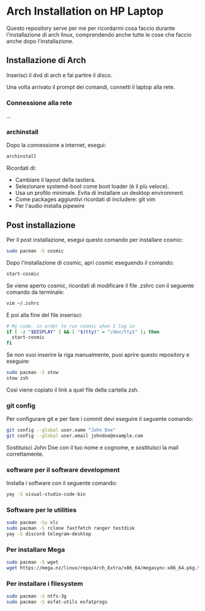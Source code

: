 # Arch Installation on HP Laptop

Questo repository serve per me per ricordarmi cosa faccio durante l'installazione di arch linux, comprendendo anche tutte le cose che faccio anche dopo l'installazione.

## Installazione di Arch

Inserisci il dvd di arch e fai partire il disco.

Una volta arrivato il prompt dei comandi, connetti il laptop alla rete.

### Connessione alla rete

...

### archinstall

Dopo la connessione a internet, esegui:

```sh
archinstall
```

Ricordati di:
- Cambiare il layout della tastiera.
- Selezionare systemd-boot come boot loader (è il più veloce).
- Usa un profilo minimale. Evita di installare un desktop environment.
- Come packages aggiuntivi ricordati di includere: git vim
- Per l'audio installa pipewire

## Post installazione

Per il post installazione, esegui questo comando per installare cosmic:

```sh
sudo pacman -S cosmic
```

Dopo l'installazione di cosmic, apri cosmic eseguendo il comando:

```sh
start-cosmic
```

Se viene aperto cosmic, ricordati di modificare il file .zshrc con il seguente comando da terminale:

```sh
vim ~/.zshrc
```

E poi alla fine del file inserisci:

```sh
# My code, in order to run cosmic when I log in
if [ -z "$DISPLAY" ] && [ "$(tty)" = "/dev/tty1" ]; then
  start-cosmic
fi
```

Se non vuoi inserire la riga manualmente, puoi aprire questo repository e eseguire:

```sh
sudo pacman -S stow
stow zsh
```

Così viene copiato il link a quel file della cartella zsh.

### git config

Per configurare git e per fare i commit devi eseguire il seguente comando:

```sh
git config --global user.name "John Doe"
git config --global user.email johndoe@example.com
```

Sostituisci John Doe con il tuo nome e cognome, e sostituisci la mail correttamente.

### software per il software development

Installa i software con il seguente comando:

```sh
yay -S visual-studio-code-bin
```

### Software per le utilities

```sh
sudo pacman -Sy vlc
sudo pacman -S rclone fastfetch ranger testdisk
yay -S discord telegram-desktop
```

### Per installare Mega

```sh
sudo pacman -S wget
wget https://mega.nz/linux/repo/Arch_Extra/x86_64/megasync-x86_64.pkg.tar.zst && sudo pacman -U "$PWD/megasync-x86_64.pkg.tar.zst"
```

### Per installare i filesystem

```sh
sudo pacman -S ntfs-3g
sudo pacman -S exfat-utils exfatprogs
```
